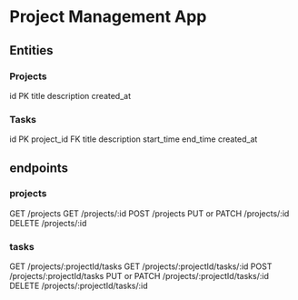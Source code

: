 # Project Management App

## Entities

### Projects

id PK
title
description
created_at

### Tasks

id PK
project_id FK
title
description
start_time
end_time
created_at

## endpoints

### projects

GET /projects
GET /projects/:id
POST /projects
PUT or PATCH /projects/:id
DELETE /projects/:id

### tasks

GET /projects/:projectId/tasks
GET /projects/:projectId/tasks/:id
POST /projects/:projectId/tasks
PUT or PATCH /projects/:projectId/tasks/:id
DELETE /projects/:projectId/tasks/:id
